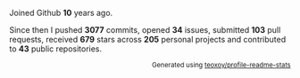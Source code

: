 Joined Github **10** years ago.

Since then I pushed **3077** commits, opened **34** issues, submitted **103** pull requests, received **679** stars across **205** personal projects and contributed to **43** public repositories.

<p align="right"><sub>Generated using <a href="https://github.com/marketplace/actions/profile-readme-stats">teoxoy/profile-readme-stats</a></sub></p>
